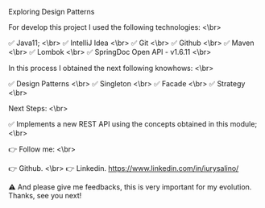 Exploring Design Patterns


For develop this project I used the following technologies: <\br>

✅ Java11; <\br>
✅ IntelliJ Idea <\br>
✅ Git <\br>
✅ Github <\br>
✅ Maven <\br>
✅ Lombok <\br>
✅ SpringDoc Open API - v1.6.11 <\br>

In this process I obtained the next following knowhows: <\br>

✅ Design Patterns <\br>
✅ Singleton <\br>
✅ Facade <\br>
✅ Strategy <\br>

Next Steps: <\br>

✅ Implements a new REST API using the concepts obtained in this module; <\br>

👉 Follow me: <\br>

👉 Github. <\br>
👉 Linkedin. https://www.linkedin.com/in/iurysalino/


⚠ And please give me feedbacks, this is very important for my evolution.
Thanks, see you next!
